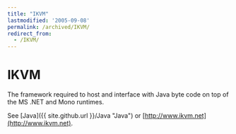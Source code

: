```yaml
---
title: "IKVM"
lastmodified: '2005-09-08'
permalink: /archived/IKVM/
redirect_from:
  - /IKVM/
---
```


IKVM
====

The framework required to host and interface with Java byte code on top of the MS .NET and Mono runtimes.

See [Java]({{ site.github.url }}/Java "Java") or [http://www.ikvm.net](http://www.ikvm.net).

